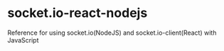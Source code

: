 # socket.io-react-nodejs
Reference for using socket.io(NodeJS) and socket.io-client(React) with JavaScript
